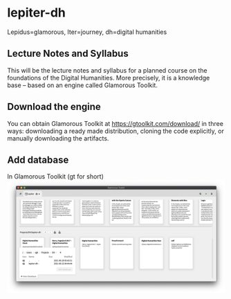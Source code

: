 # lepiter-dh

Lepidus=glamorous, Iter=journey, dh=digital humanities

## Lecture Notes and Syllabus
This will be the lecture notes and syllabus for a planned course on the foundations of the Digital Humanities.
More precisely, it is a knowledge base – based on an engine called Glamorous Toolkit.

## Download the engine

You can obtain Glamorous Toolkit at https://gtoolkit.com/download/ in three ways: downloading a ready made distribution, cloning the code explicitly, or manually downloading the artifacts.

## Add database

In Glamorous Toolkit (gt for short)
![Screenshot "New Database" > "Add Database"](./attachments/e4ewx5l81ie2ctjoijb6yxmkg/addDatabase.png)
